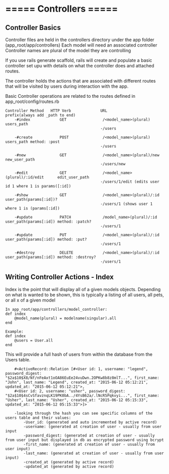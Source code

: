 # ===== Controllers =====

## Controller Basics
Controller files are held in the controllers directory under the app folder (app_root/app/controllers)
Each model will need an associated controller
Controller names are plural of the model they are controlling

If you use rails generate scaffold, rails will create and populate a basic controller set upu with details on what the controller does and attached routes.

The controller holds the actions that are associated with different routes that will be visited by users during interaction with the app.  

Basic Controller operations are related to the routes defined in app_root/config/routes.rb


    Controller Method   HTTP Verb             URL                                 prefix(always add _path to end)
        -#index             GET                /<model_name>(plural)               users_path
                                              -/users
                                              
        -#create            POST               /<model_name>(plural)               users_path method: :post
                                              -/users
                                              
        -#new               GET                /<model_name>(plural)/new           new_user_path
                                              -/users/new
                                              
        -#edit              GET                /<model_name>(plural)/:id/edit      edit_user_path
                                              -/users/1/edit (edits user id 1 where 1 is params([:id])
        
        -#show              GET                /<model_name>(plural)/:id           user_path(params[:id])?    
                                              -/users/1 (shows user 1 where 1 is (params[:id])
                                              
        -#update            PATCH              /model_name>(plural)/:id            user_path(params[:id]) method: :patch?
                                              -/users/1
        
        -#update            PUT                /<model_name>(plural)/:id           user_path(params[:id]) method: :put?
                                              -/users/1
        
        -#destroy           DELETE             /<model_name>(plural)/:id           user_path(params[:id]) method: :destroy?
                                              -/users/1
                                              
## Writing Controller Actions - Index
Index is the point that will display all of a given models objects.  Depending on what is wanted to be shown, this is typically a listing of all users, all pets, or all x of a given model

    In app_root/app/controllers/model_controller: 
    def index
        @model_name(plural) = modelname(singular).all
    end
    
    Example:
    def index
        @users = User.all
    end
    
This will provide a full hash of users from within the database from the Users table. 

        #<ActiveRecord::Relation [#<User id: 1, username: "legend", password_digest: "$2a$10$X8/Nf/nFeAxt1oOA86EuEe24vuDwn.2OPKw8b8z8mlT...", first_name: "John", last_name: "Legend", created_at: "2015-06-12 05:12:21", updated_at: "2015-06-12 05:12:21">, 
        #<User id: 2, username: "usher", password_digest: "$2a$10$4sCvSfavznqLK19PK0bA../4YsB62a/.lNcR5Pqkvyi...", first_name: "Usher", last_name: "Usher", created_at: "2015-06-12 05:15:33", updated_at: "2015-06-12 05:15:33">]>
        
        -looking through the hash you can see specific columns of the users table and their values: 
            -User_id: (generated and auto incremented by active record)
            -username: (generated at creation of user - usually from user input
            -password_digest: (generated at creation of user - usually from user input but displayed in db as encrypted password using bcrypt
            -first_name: (generated at creation of user - usually from user input)
            -last_name: (generated at creation of user - usually from user input)
            -created_at (generated by active record)
            -updated_at (generated by active record)
                
